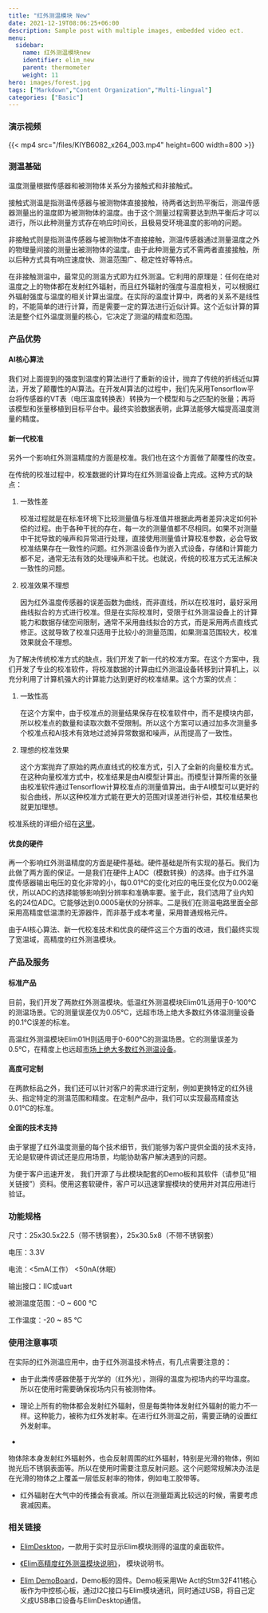 ```yaml
---
title: "红外测温模块 New"
date: 2021-12-19T08:06:25+06:00
description: Sample post with multiple images, embedded video ect.
menu:
  sidebar:
    name: 红外测温模块new
    identifier: elim_new
    parent: thermometer
    weight: 11
hero: images/forest.jpg
tags: ["Markdown","Content Organization","Multi-lingual"]
categories: ["Basic"]
---
```


### 演示视频

{{< mp4 src="/files/KIYB6082_x264_003.mp4" height=600 width=800 >}}


### 测温基础

温度测量根据传感器和被测物体关系分为接触式和非接触式。

接触式测温是指测温传感器与被测物体直接接触，待两者达到热平衡后，测温传感器测量出的温度即为被测物体的温度。由于这个测量过程需要达到热平衡后才可以进行，所以此种测量方式存在响应时间长，且极易受环境温度的影响的问题。

非接触式则是指测温传感器与被测物体不直接接触，测温传感器通过测量温度之外的物理量间接的测量出被测物体的温度。由于此种测量方式不需两者直接接触，所以后种方式具有响应速度快、测温范围广、稳定性好等特点。

在非接触测温中，最常见的测温方式即为红外测温。它利用的原理是：任何在绝对温度之上的物体都在发射红外辐射，而且红外辐射的强度与温度相关，可以根据红外辐射强度与温度的相关计算出温度。在实际的温度计算中，两者的关系不是线性的，不能简单的进行计算，而是需要一定的算法进行近似计算。这个近似计算的算法是整个红外温度测量的核心，它决定了测温的精度和范围。

### 产品优势

#### AI核心算法

我们对上面提到的强度到温度的算法进行了重新的设计，抛弃了传统的折线近似算法，开发了颠覆性的AI算法。在开发AI算法的过程中，我们先采用Tensorflow平台将传感器的VT表（电压温度转换表）转换为一个模型和与之匹配的张量；再将该模型和张量移植到目标平台中。最终实验数据表明，此算法能够大幅提高温度测量的精度。

#### 新一代校准

另外一个影响红外测温精度的方面是校准。我们也在这个方面做了颠覆性的改变。

在传统的校准过程中，校准数据的计算均在红外测温设备上完成。这种方式的缺点：

1. 一致性差

    校准过程就是在标准环境下比较测量值与标准值并根据此两者差异决定如何补偿的过程。由于各种干扰的存在，每一次的测量值都不尽相同。如果不对测量中干扰导致的噪声和异常进行处理，直接使用测量值计算校准参数，必会导致校准结果存在一致性的问题。红外测温设备作为嵌入式设备，存储和计算能力都不足，通常无法有效的处理噪声和干扰。也就说，传统的校准方式无法解决一致性的问题。

2. 校准效果不理想

    因为红外温度传感器的误差函数为曲线，而非直线，所以在校准时，最好采用曲线拟合的方式进行校准。但是在实际校准时，受限于红外测温设备上的计算能力和数据存储空间限制，通常不采用曲线拟合的方式，而是采用两点直线式修正。这就导致了校准只适用于比较小的测量范围，如果测温范围较大，校准效果就会不理想。

为了解决传统校准方式的缺点，我们开发了新一代的校准方案。在这个方案中，我们开发了专业的校准软件，将校准数据的计算由红外测温设备转移到计算机上，以充分利用了计算机强大的计算能力达到更好的校准结果。这个方案的优点：

1. 一致性高

    在这个方案中，由于校准点的测量结果保存在校准软件中，而不是模块内部，所以校准点的数量和读取次数不受限制。所以这个方案可以通过加多次测量多个校准点和AI技术有效地过滤掉异常数据和噪声，从而提高了一致性。

2. 理想的校准效果

    这个方案抛弃了原始的两点直线式的校准方式，引入了全新的向量校准方式。在这种向量校准方式中，校准结果是由AI模型计算出。而模型计算所需的张量由校准软件通过Tensorflow计算校准点的测量值算出。由于AI模型可以更好的拟合曲线，所以这种校准方式能在更大的范围对误差进行补偿，其校准结果也就更加理想。

校准系统的详细介绍在[这里](/posts/thermometer/cali/)。

#### 优良的硬件

再一个影响红外测温精度的方面是硬件基础。硬件基础是所有实现的基石。我们为此做了两方面的保证。一是我们在硬件上ADC（模数转换）的选择。由于红外温度传感器输出电压的变化非常的小，每0.01℃的变化对应的电压变化仅为0.002毫伏，所以ADC的选择能够影响到分辨率和准确率要。鉴于此，我们选用了业内知名的24位ADC。它能够达到0.0005毫伏的分辨率。二是我们在测温电路里面全部采用高精度低温漂的无源器件，而非基于成本考量，采用普通规格元件。

由于AI核心算法、新一代校准技术和优良的硬件这三个方面的改进，我们最终实现了宽温域，高精度的红外测温模块。

### 产品及服务

#### 标准产品

目前，我们开发了两款红外测温模块。低温红外测温模块Elim01L适用于0-100°C的测温场景。它的测量误差仅为0.05℃，远超市场上绝大多数红外体温测量设备的0.1℃误差的标准。

高温红外测温模块Elim01H则适用于0-600°C的测温场景。它的测量误差为0.5℃，在精度上也远超[市场上绝大多数红外测温设备](/posts/thermometer/new/images/1.jpg)。

#### 高度可定制

在两款标品之外，我们还可以针对客户的需求进行定制，例如更换特定的红外镜头、指定特定的测温范围和精度。在定制产品中，我们可以实现最高精度达0.01℃的标准。

#### 全面的技术支持

由于掌握了红外温度测量的每个技术细节，我们能够为客户提供全面的技术支持，无论是软硬件调试还是应用场景，均能协助客户解决遇到的问题。

为便于客户迅速开发， 我们开源了与此模块配套的Demo板和其软件（请参见“相关链接”）资料。使用这套软硬件，客户可以迅速掌握模块的使用并对其应用进行验证。 



### 功能规格

尺寸：25x30.5x22.5（带不锈钢套），25x30.5x8（不带不锈钢套）

电压：3.3V

电流：<5mA(工作） <50nA(休眠）

输出接口：IIC或uart

被测温度范围：-0 ~ 600 °C

工作温度：-20 ~ 85 °C

    

### 使用注意事项
在实际的红外测温应用中，由于红外测温技术特点，有几点需要注意的：

- 由于此类传感器使基于光学的（红外光），测得的温度为视场内的平均温度。所以在使用时需要确保视场内只有被测物体。

- 理论上所有的物体都会发射红外辐射，但是每类物体发射红外辐射的能力不一样。这种能力，被称为红外发射率。在进行红外测温之前，需要正确的设置红外发射率。

- 
物体除本身发射红外辐射外，也会反射周围的红外辐射，特别是光滑的物体，例如抛光后不锈钢表面等。所以在使用时需要注意反射问题。这个问题常规解决办法是在光滑的物体之上覆盖一层低反射率的物体，例如电工胶带等。

- 红外辐射在大气中的传播会有衰减。所以在测量距离比较远的时候，需要考虑衰减因素。

### 相关链接
- [ElimDesktop](https://github.com/ColourfulLeaves/ElimDesktop)，一款用于实时显示Elim模块测得的温度的桌面软件。

- [《Elim高精度红外测温模块说明》](/files/Elim高精度红外测温模块说明.docx)， 模块说明书。

- [Elim DemoBoard](https://github.com/ColourfulLeaves/ElimDemoBoard)，Demo板的固件。Demo板采用We Act的Stm32F411核心板作为中控核心板，通过I2C接口与Elim模块通讯，同时通过USB，将自己定义成USB串口设备与ElimDesktop通信。
